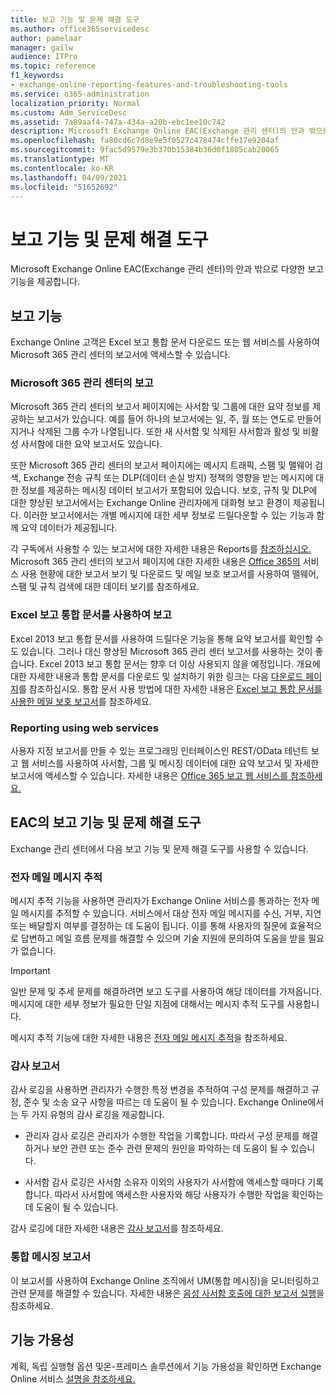 ```yaml
---
title: 보고 기능 및 문제 해결 도구
ms.author: office365servicedesc
author: pamelaar
manager: gailw
audience: ITPro
ms.topic: reference
f1_keywords:
- exchange-online-reporting-features-and-troubleshooting-tools
ms.service: o365-administration
localization_priority: Normal
ms.custom: Adm_ServiceDesc
ms.assetid: 7a89aaf4-747a-434a-a20b-ebc1ee10c742
description: Microsoft Exchange Online EAC(Exchange 관리 센터)의 안과 밖으로 다양한 보고 기능을 제공합니다.
ms.openlocfilehash: fa80cd6c7d8e9e5f0527c478474cffe17e9204af
ms.sourcegitcommit: 9fac5d9579e3b370b15384b36d0f1805cab20065
ms.translationtype: MT
ms.contentlocale: ko-KR
ms.lasthandoff: 04/09/2021
ms.locfileid: "51652692"
---
```

# <a name="reporting-features-and-troubleshooting-tools"></a>보고 기능 및 문제 해결 도구

Microsoft Exchange Online EAC(Exchange 관리 센터)의 안과 밖으로 다양한 보고 기능을 제공합니다.
  
## <a name="reporting-features"></a>보고 기능

Exchange Online 고객은 Excel 보고 통합 문서 다운로드 또는 웹 서비스를 사용하여 Microsoft 365 관리 센터의 보고서에 액세스할 수 있습니다.
  
### <a name="reporting-in-the-microsoft-365-admin-center"></a>Microsoft 365 관리 센터의 보고

Microsoft 365 관리 센터의 보고서 페이지에는 사서함 및 그룹에 대한 요약 정보를 제공하는 보고서가 있습니다. 예를 들어 하나의 보고서에는 일, 주, 월 또는 연도로 만들어지거나 삭제된 그룹 수가 나열됩니다. 또한 새 사서함 및 삭제된 사서함과 활성 및 비활성 사서함에 대한 요약 보고서도 있습니다. 
  
또한 Microsoft 365 관리 센터의 보고서 페이지에는 메시지 트래픽, 스팸 및 맬웨어 검색, Exchange 전송 규칙 또는 DLP(데이터 손실 방지) 정책의 영향을 받는 메시지에 대한 정보를 제공하는 메시징 데이터 보고서가 포함되어 있습니다. 보호, 규칙 및 DLP에 대한 향상된 보고서에서는 Exchange Online 관리자에게 대화형 보고 환경이 제공됩니다. 이러한 보고서에서는 개별 메시지에 대한 세부 정보로 드릴다운할 수 있는 기능과 함께 요약 데이터가 제공됩니다.
  
각 구독에서 사용할 수 있는 보고서에 대한 자세한 내용은 Reports를 [참조하십시오.](../office-365-platform-service-description/reports.md) Microsoft 365 관리 센터의 보고서 페이지에 대한 자세한 내용은 [Office 365의](/microsoft-365/admin/activity-reports/activity-reports) 서비스 사용 현황에 대한 보고서 보기 및 다운로드 및 메일 보호 보고서를 사용하여 맬웨어, 스팸 및 규칙 검색에 대한 데이터 보기를 참조하세요. [](/exchange/monitoring/use-mail-protection-reports)
  
### <a name="reporting-using-the-excel-reporting-workbook"></a>Excel 보고 통합 문서를 사용하여 보고

Excel 2013 보고 통합 문서를 사용하여 드릴다운 기능을 통해 요약 보고서를 확인할 수도 있습니다. 그러나 대신 향상된 Microsoft 365 관리 센터 보고서를 사용하는 것이 좋습니다. Excel 2013 보고 통합 문서는 향후 더 이상 사용되지 않을 예정입니다. 개요에 대한 자세한 내용과 통합 문서를 다운로드 및 설치하기 위한 링크는 다음 [다운로드 페이지](https://go.microsoft.com/fwlink/p/?LinkId=271776)를 참조하십시오. 통합 문서 사용 방법에 대한 자세한 내용은 [Excel 보고 통합 문서를 사용한 메일 보호 보고서](/previous-versions/exchange-server/exchange-150/jj945734(v=exchg.150))를 참조하세요. 
  
### <a name="reporting-using-web-services"></a>Reporting using web services

사용자 지정 보고서를 만들 수 있는 프로그래밍 인터페이스인 REST/OData 테넌트 보고 웹 서비스를 사용하여 사서함, 그룹 및 메시징 데이터에 대한 요약 보고서 및 자세한 보고서에 액세스할 수 있습니다. 자세한 내용은 [Office 365 보고 웹 서비스를 참조하세요.](/previous-versions/office/developer/o365-enterprise-developers/jj984325(v=office.15))
  
## <a name="reporting-features-and-troubleshooting-tools-in-the-eac"></a>EAC의 보고 기능 및 문제 해결 도구

Exchange 관리 센터에서 다음 보고 기능 및 문제 해결 도구를 사용할 수 있습니다.
  
### <a name="trace-an-email-message"></a>전자 메일 메시지 추적

메시지 추적 기능을 사용하면 관리자가 Exchange Online 서비스를 통과하는 전자 메일 메시지를 추적할 수 있습니다. 서비스에서 대상 전자 메일 메시지를 수신, 거부, 지연 또는 배달할지 여부를 결정하는 데 도움이 됩니다. 이를 통해 사용자의 질문에 효율적으로 답변하고 메일 흐름 문제를 해결할 수 있으며 기술 지원에 문의하여 도움을 받을 필요가 없습니다.
  
> [!IMPORTANT]
> 일반 문제 및 추세 문제를 해결하려면 보고 도구를 사용하여 해당 데이터를 가져옵니다. 메시지에 대한 세부 정보가 필요한 단일 지점에 대해서는 메시지 추적 도구를 사용합니다. 
  
메시지 추적 기능에 대한 자세한 내용은 [전자 메일 메시지 추적](/exchange/monitoring/trace-an-email-message/trace-an-email-message)을 참조하세요.
  
### <a name="auditing-reports"></a>감사 보고서

감사 로깅을 사용하면 관리자가 수행한 특정 변경을 추적하여 구성 문제를 해결하고 규정, 준수 및 소송 요구 사항을 따르는 데 도움이 될 수 있습니다. Exchange Online에서는 두 가지 유형의 감사 로깅을 제공합니다.
  
- 관리자 감사 로깅은 관리자가 수행한 작업을 기록합니다. 따라서 구성 문제를 해결하거나 보안 관련 또는 준수 관련 문제의 원인을 파악하는 데 도움이 될 수 있습니다. 
    
- 사서함 감사 로깅은 사서함 소유자 이외의 사용자가 사서함에 액세스할 때마다 기록합니다. 따라서 사서함에 액세스한 사용자와 해당 사용자가 수행한 작업을 확인하는 데 도움이 될 수 있습니다. 
    
감사 로깅에 대한 자세한 내용은 [감사 보고서](/exchange/security-and-compliance/exchange-auditing-reports/exchange-auditing-reports)를 참조하세요.
  
### <a name="unified-messaging-reports"></a>통합 메시징 보고서

이 보고서를 사용하여 Exchange Online 조직에서 UM(통합 메시징)을 모니터링하고 관련 문제를 해결할 수 있습니다. 자세한 내용은 [음성 사서함 호출에 대한 보고서 실행](/exchange/voice-mail-unified-messaging/run-voice-mail-call-reports/run-voice-mail-call-reports)을 참조하세요.
  
## <a name="feature-availability"></a>기능 가용성

계획, 독립 실행형 옵션 및온-프레미스 솔루션에서 기능 가용성을 확인하면 Exchange Online 서비스 [설명을 참조하세요.](exchange-online-service-description.md)

